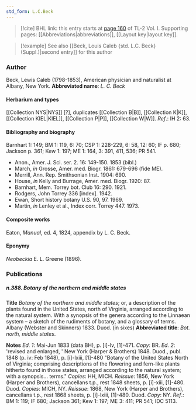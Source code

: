 ```yaml
---
std_form: L.C.Beck
---
```


> [!cite] BHL link: this entry starts at [page 160](https://www.biodiversitylibrary.org/page/33120291) of TL-2 Vol. I.
> Supporting pages: [[Abbreviations|abbreviations]], [[Layout key|layout key]].

> [!example] See also [[Beck, Louis Caleb {std. L.C. Beck} (Suppl.)|second entry]] for this author

### Author

Beck, Lewis Caleb (1798-1853), American physician and naturalist at Albany, New York. 
**Abbreviated name**: *L. C. Beck*

#### Herbarium and types

[[Collection NYS|NYS]] \[?\], duplicates [[Collection B|B]], [[Collection K|K]], [[Collection KIEL|KIEL]], [[Collection P|P]], [[Collection W|W]].
*Ref*.: IH 2: 63.

#### Bibliography and biography

Barnhart 1: 149; BM 1: 119, 6: 70; CSP 1: 228-229, 6: 58, 12: 60; IF p. 680; Jackson p. 361; Kew 1: 197; ME 1: 164, 3: 391, 411, 536; PR 541.
- Anon., Amer. J. Sci. ser. 2. 16: 149-150. 1853 (bibl.)
- March, *in* Grosse, Amer. med. Biogr. 1861: 679-696 (fide ME).
- Merrill, Ann. Rep. Smithsonian Inst. 1904: 690.
- House, *in* Kelly and Burrage, Amer. med. Biogr. 1920: 87.
- Barnhart, Mem. Torrey bot. Club 16: 290. 1921.
- Rodgers, John Torrey 336 \[index\]. 1942.
- Ewan, Short history botany U.S. 90, 97. 1969.
- Martin, *in* Lenley et al., Index corr. Torrey 447. 1973.

#### Composite works

Eaton, *Manual*, ed. 4, 1824, appendix by L. C. Beck.

#### Eponymy

*Neobeckia* E. L. Greene (1896).

### Publications

##### n.388. Botany of the northern and middle states

**Title**
*Botany of the northern and middle states*; or, a description of the plants found in the United States, north of Virginia, arranged according to the natural system. With a synopsis of the genera according to the Linnaean system – a sketch of the rudiments of botany, and a glossary of terms. Albany (Webster and Skinners) 1833. Duod. (in sixes)
**Abbreviated title**: *Bot. north, middle states*.

**Notes**
*Ed. 1*: Mai-Jun 1833 (data BH), p. \[i\]-lv, \[1\]-471. *Copy*: BR.
*Ed. 2*: 'revised and enlarged, ' New York (Harper & Brothers) 1848. Duod., publ. 1848 (p. iv: Feb 1848), p. \[i\]-lxiii, \[1\]-480 "Botany of the United States North of Virginia; comprising descriptions of the flowering and fern-like plants hitherto found in those states, arranged according to the natural system; with a synopsis... terms." *Copies*: HH, MICH.
*Reissue*: 1856, New York (Harper and Brothers), cancellans t.p., rest 1848 sheets, p. \[i\]-xiii, \[1\]-480. Duod. *Copies*: MICH, NY.
*Reissue*: 1868, New York (Harper and Brothers), cancellans t.p., rest 1868 sheets, p. \[i\]-lxiii, \[1\]-480. Duod. *Copy*: NY.
*Ref*.: BM 1: 119; IF 680; Jackson 361; Kew 1: 197; ME 3: 411; PR 541; IDC 5113.

